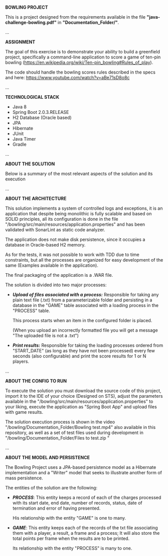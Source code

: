 **BOWLING PROJECT**

This is a project designed from the requirements available in the file **"java-challenge-bowling.pdf"** in **"Documentation_Folder/"**.

...

**ASSIGNMENT**

The goal of this exercise is to demonstrate your ability to build a greenfield project, specifically a
command-line application to score a game of ten-pin bowling
(https://en.wikipedia.org/wiki/Ten-pin_bowling#Rules_of_play).

The code should handle the bowling scores rules described in the specs and here:
https://www.youtube.com/watch?v=aBe71sD8o8c

...

**TECHNOLOGICAL STACK**

* Java 8
* Spring Boot 2.0.3.RELEASE
* H2 Database (Oracle based)
* JPA
* Hibernate
* JUnit
* Java Timer
* Gradle

...

**ABOUT THE SOLUTION**

Below is a summary of the most relevant aspects of the solution and its execution

...

**ABOUT THE ARCHITECTURE**

This solution implements a system of controlled logs and exceptions, it is an application that despite being monolithic is fully scalable and based on SOLID principles, all its configuration is done in the file "/bowling/src/main/resources/application.properties" and has been validated with SonarLint as static code analyzer.

The application does not make disk persistence, since it occupies a database in Oracle-based H2 memory.

As for the tests, it was not possible to work with TDD due to time constraints, but all the processes are organized for easy development of the same (Examples available in the application).

The final packaging of the application is a .WAR file.

The solution is divided into two major processes:

* ***Upload of files associated with a process:***
Responsible for taking any plain text file (.txt) from a parameterizable folder and persisting in a database in the "GAME" table associated with a loading process in the "PROCESS" table.

  This process starts when an item in the configured folder is placed.

  (When you upload an incorrectly formatted file you will get a message "The uploaded file is not a .txt")

* ***Print results:***
Responsible for taking the loading processes ordered from "START_DATE" (as long as they have not been processed) every few seconds (also configurable) and print the score results for 1 or N players.


...

**ABOUT THE CONFIG TO RUN**

To execute the solution you must download the source code of this project, import it to the IDE of your choice (Designed on STS), adjust the parameters available in the "/bowling/src/main/resources/application.properties" to your liking, execute the application as "Spring Boot App" and upload files with game results.

The solution execution process is shown in the video "/bowling/Documentation_Folder/Bowling test.mp4" also available in this repository, as well as a set of test files used during development in "/bowling/Documentation_Folder/Files to test.zip "


...

**ABOUT THE MODEL AND PERSISTENCE**

The Bowling Project uses a JPA-based persistence model as a Hibernate implementation and a "Writer" model that seeks to illustrate another form of mass persistence.

The entities of the solution are the following:

* ***PROCESS***: This entity keeps a record of each of the charges processed with its start date, end date, number of records, status, date of termination and error of having presented.

  His relationship with the entity "GAME" is one to many.

* ***GAME***: This entity keeps each of the records of the txt file associating them with a player, a result, a frame and a process; It will also store the total points per frame when the results are to be printed.

  Its relationship with the entity "PROCESS" is many to one.





